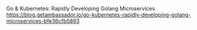Go & Kubernetes: Rapidly Developing Golang Microservices  
https://blog.getambassador.io/go-kubernetes-rapidly-developing-golang-microservices-bfe36cfb5893  
